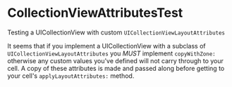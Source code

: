 CollectionViewAttributesTest
============================

Testing a UICollectionView with custom `UICollectionViewLayoutAttributes`

It seems that if you implement a UICollectionView with a subclass of `UICollectionViewLayoutAttributes`
you *MUST* implement `copyWithZone:` otherwise any custom values you've defined will not carry through to
your cell. A copy of these attributes is made and passed along before getting to your cell's
`applyLayoutAttributes:` method.
